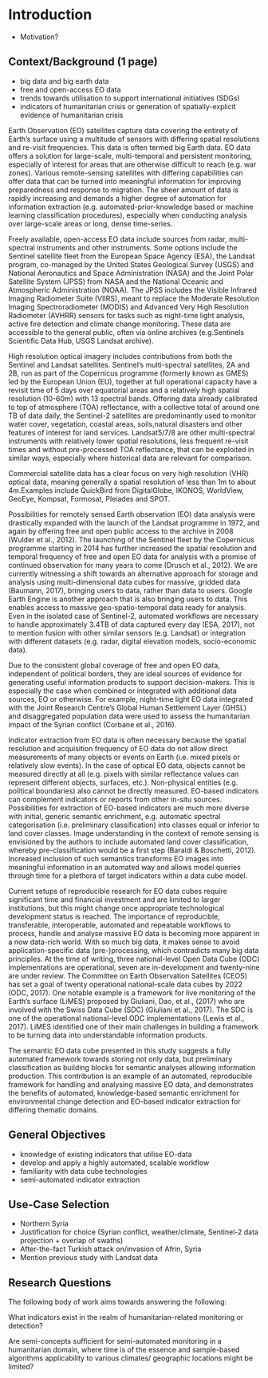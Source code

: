 # Introduction

- Motivation?

## Context/Background (1 page)

- big data and big earth data
- free and open-access EO data
- trends towards utilisation to support international initiatives (SDGs)
- indicators of humanitarian crisis or generation of spatially-explicit evidence of humanitarian crisis



Earth Observation (EO) satellites capture data covering the entirety of Earth’s surface using a multitude of sensors with differing spatial resolutions and re-visit frequencies. This data is often termed big Earth data. EO data offers a solution for large-scale, multi-temporal and persistent monitoring, especially of interest for areas that are otherwise difficult to reach (e.g. war zones). Various remote-sensing satellites with differing capabilities can offer data that can be turned into meaningful information for improving preparedness and response to migration. The sheer amount of data is rapidly increasing and demands a higher degree of automation for information extraction (e.g. automated-prior-knowledge based or machine learning classification procedures), especially when conducting analysis over large-scale areas or long, dense time-series.

Freely available, open-access EO data include sources from radar, multi-spectral instruments and other instruments. Some options include the Sentinel satellite fleet from the European Space Agency (ESA), the Landsat program, co-managed by the United States Geological Survey (USGS) and National Aeronautics and Space Administration (NASA) and the Joint Polar Satellite System (JPSS) from NASA and the National Oceanic and Atmospheric Administration (NOAA). The JPSS includes the Visible Infrared Imaging Radiometer Suite (VIIRS), meant to replace the Moderate Resolution Imaging Spectroradiometer (MODIS) and Advanced Very High Resolution Radiometer (AVHRR) sensors for tasks such as night-time light analysis, active fire detection and climate change monitoring. These data are accessible to the general public, often via online archives (e.g.Sentinels Scientific Data Hub, USGS Landsat archive).

High resolution optical imagery includes contributions from both the Sentinel and Landsat satellites. Sentinel’s multi-spectral satellites, 2A and 2B, run as part of the Copernicus programme (formerly known as GMES) led by the European Union (EU), together at full operational capacity have a revisit time of 5 days over equatorial areas and a relatively high spatial resolution (10-60m) with 13 spectral bands. Offering data already calibrated to top of atmosphere (TOA) reflectance, with a collective total of around one TB of data daily, the Sentinel-2 satellites are predominantly used to monitor water cover, vegetation, coastal areas, soils,natural disasters and other features of interest for land services. Landsat5/7/8 are other multi-spectral instruments with relatively lower spatial resolutions, less frequent re-visit times and without pre-processed TOA reflectance, that can be exploited in similar ways, especially where historical data are relevant for comparison.

Commercial satellite data has a clear focus on very high resolution (VHR) optical data, meaning generally a spatial resolution of less than 1m to about 4m.Examples include QuickBird from DigitalGlobe, IKONOS, WorldView, GeoEye, Kompsat, Formosat, Pleiades and SPOT.

Possibilities for remotely sensed Earth observation (EO) data analysis were drastically expanded with the launch of the Landsat programme in 1972, and again by offering free and open public access to the archive in 2008 (Wulder et al., 2012). The launching of the Sentinel fleet by the Copernicus programme starting in 2014 has further increased the spatial resolution and temporal frequency of free and open EO data for analysis with a promise of continued observation for many years to come (Drusch et al., 2012). We are currently witnessing a shift towards an alternative approach for storage and analysis using multi-dimensional data cubes for massive, gridded data (Baumann, 2017), bringing users to data, rather than data to users. Google Earth Engine is another approach that is also bringing users to data. This enables access to massive geo-spatio-temporal data ready for analysis. Even in the isolated case of Sentinel-2, automated workflows are necessary to handle approximately 3.4TB of data captured every day (ESA, 2017), not to mention fusion with other similar sensors (e.g. Landsat) or integration with different datasets (e.g. radar, digital elevation models, socio-economic data).

Due to the consistent global coverage of free and open EO data, independent of political borders, they are ideal sources of evidence for generating useful information products to support decision-makers. This is especially the case when combined or integrated with additional data sources, EO or otherwise. For example, night-time light EO data integrated with the Joint Research Centre’s Global Human Settlement Layer (GHSL) and disaggregated population data were used to assess the humanitarian impact of the Syrian conflict (Corbane et al., 2016).

Indicator extraction from EO data is often necessary because the spatial resolution and acquisition frequency of EO data do not allow direct measurements of many objects or events on Earth (i.e. mixed pixels or relatively slow events). In the case of optical EO data, objects cannot be measured directly at all (e.g. pixels with similar reflectance values can represent different objects, surfaces, etc.). Non-physical entities (e.g. political boundaries) also cannot be directly measured. EO-based indicators can complement indicators or reports from other in-situ sources. Possibilities for extraction of EO-based indicators are much more diverse with initial, generic semantic enrichment, e.g. automatic spectral categorisation (i.e. preliminary classification) into classes equal or inferior to land cover classes. Image understanding in the context of remote sensing is envisioned by the authors to include automated land cover classification, whereby pre-classification would be a first step (Baraldi & Boschetti, 2012). Increased inclusion of such semantics transforms EO images into meaningful information in an automated way and allows model queries through time for a plethora of target indicators within a data cube model.

Current setups of reproducible research for EO data cubes require significant time and financial investment and are limited to larger institutions, but this might change once appropriate technological development status is reached. The importance of reproducible, transferable, interoperable, automated and repeatable workflows to process, handle and analyse massive EO data is becoming more apparent in a now data-rich world. With so much big data, it makes sense to avoid application-specific data (pre-)processing, which contradicts many big data principles. At the time of writing, three national-level Open Data Cube (ODC) implementations are operational, seven are in-development and twenty-nine are under review. The Committee on Earth Observation Satellites (CEOS) has set a goal of twenty operational national-scale data cubes by 2022 (ODC, 2017). One notable example is a framework for live monitoring of the Earth’s surface (LiMES) proposed by Giuliani, Dao, et al., (2017) who are involved with the Swiss Data Cube (SDC) (Giuliani et al., 2017). The SDC is one of the operational national-level ODC implementations (Lewis et al., 2017). LiMES identified one of their main challenges in building a framework to be turning data into understandable information products.

The semantic EO data cube presented in this study suggests a fully automated framework towards storing not only data, but preliminary classification as building blocks for semantic analyses allowing information production. This contribution is an example of an automated, reproducible framework for handling and analysing massive EO data, and demonstrates the benefits of automated, knowledge-based semantic enrichment for environmental change detection and EO-based indicator extraction for differing thematic domains.

## General Objectives

- knowledge of existing indicators that utilise EO-data
- develop and apply a highly automated, scalable workflow
- familiarity with data cube technologies
- semi-automated indicator extraction

## Use-Case Selection

- Northern Syria
- Justification for choice (Syrian conflict, weather/climate, Sentinel-2 data projection + overlap of swaths)
- After-the-fact Turkish attack on/invasion of Afrin, Syria
- Mention previous study with Landsat data

## Research Questions

The following body of work aims towards answering the following:

What indicators exist in the realm of humanitarian-related monitoring or detection?

Are semi-concepts sufficient for semi-automated monitoring in a humanitarian domain, where time is of the essence and sample-based algorithms applicability to various climates/ geographic locations might be limited?

